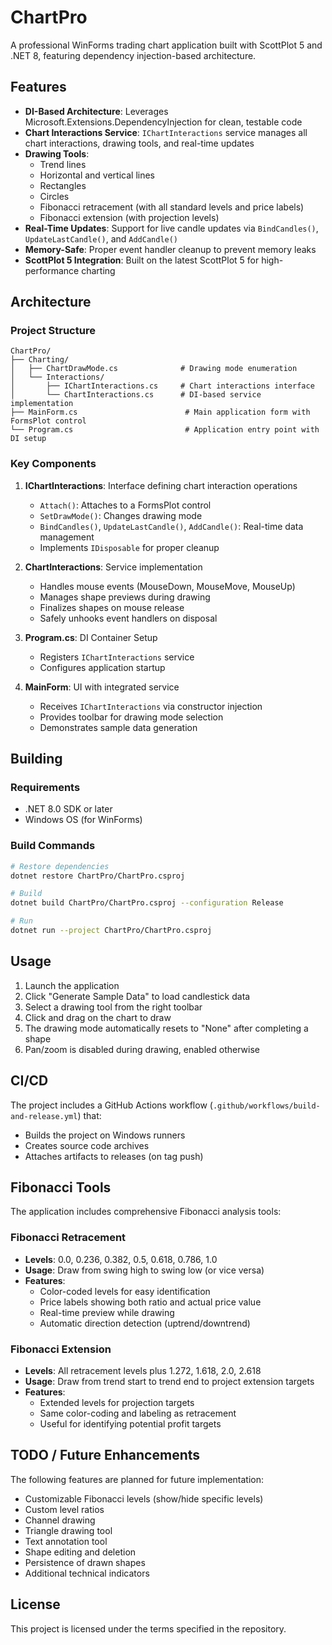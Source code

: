 # ChartPro

A professional WinForms trading chart application built with ScottPlot 5 and .NET 8, featuring dependency injection-based architecture.

## Features

- **DI-Based Architecture**: Leverages Microsoft.Extensions.DependencyInjection for clean, testable code
- **Chart Interactions Service**: `IChartInteractions` service manages all chart interactions, drawing tools, and real-time updates
- **Drawing Tools**: 
  - Trend lines
  - Horizontal and vertical lines
  - Rectangles
  - Circles
  - Fibonacci retracement (with all standard levels and price labels)
  - Fibonacci extension (with projection levels)
- **Real-Time Updates**: Support for live candle updates via `BindCandles()`, `UpdateLastCandle()`, and `AddCandle()`
- **Memory-Safe**: Proper event handler cleanup to prevent memory leaks
- **ScottPlot 5 Integration**: Built on the latest ScottPlot 5 for high-performance charting

## Architecture

### Project Structure

```
ChartPro/
├── Charting/
│   ├── ChartDrawMode.cs              # Drawing mode enumeration
│   └── Interactions/
│       ├── IChartInteractions.cs     # Chart interactions interface
│       └── ChartInteractions.cs      # DI-based service implementation
├── MainForm.cs                        # Main application form with FormsPlot control
└── Program.cs                         # Application entry point with DI setup
```

### Key Components

1. **IChartInteractions**: Interface defining chart interaction operations
   - `Attach()`: Attaches to a FormsPlot control
   - `SetDrawMode()`: Changes drawing mode
   - `BindCandles()`, `UpdateLastCandle()`, `AddCandle()`: Real-time data management
   - Implements `IDisposable` for proper cleanup

2. **ChartInteractions**: Service implementation
   - Handles mouse events (MouseDown, MouseMove, MouseUp)
   - Manages shape previews during drawing
   - Finalizes shapes on mouse release
   - Safely unhooks event handlers on disposal

3. **Program.cs**: DI Container Setup
   - Registers `IChartInteractions` service
   - Configures application startup

4. **MainForm**: UI with integrated service
   - Receives `IChartInteractions` via constructor injection
   - Provides toolbar for drawing mode selection
   - Demonstrates sample data generation

## Building

### Requirements

- .NET 8.0 SDK or later
- Windows OS (for WinForms)

### Build Commands

```bash
# Restore dependencies
dotnet restore ChartPro/ChartPro.csproj

# Build
dotnet build ChartPro/ChartPro.csproj --configuration Release

# Run
dotnet run --project ChartPro/ChartPro.csproj
```

## Usage

1. Launch the application
2. Click "Generate Sample Data" to load candlestick data
3. Select a drawing tool from the right toolbar
4. Click and drag on the chart to draw
5. The drawing mode automatically resets to "None" after completing a shape
6. Pan/zoom is disabled during drawing, enabled otherwise

## CI/CD

The project includes a GitHub Actions workflow (`.github/workflows/build-and-release.yml`) that:
- Builds the project on Windows runners
- Creates source code archives
- Attaches artifacts to releases (on tag push)

## Fibonacci Tools

The application includes comprehensive Fibonacci analysis tools:

### Fibonacci Retracement
- **Levels**: 0.0, 0.236, 0.382, 0.5, 0.618, 0.786, 1.0
- **Usage**: Draw from swing high to swing low (or vice versa)
- **Features**: 
  - Color-coded levels for easy identification
  - Price labels showing both ratio and actual price value
  - Real-time preview while drawing
  - Automatic direction detection (uptrend/downtrend)

### Fibonacci Extension
- **Levels**: All retracement levels plus 1.272, 1.618, 2.0, 2.618
- **Usage**: Draw from trend start to trend end to project extension targets
- **Features**: 
  - Extended levels for projection targets
  - Same color-coding and labeling as retracement
  - Useful for identifying potential profit targets

## TODO / Future Enhancements

The following features are planned for future implementation:
- Customizable Fibonacci levels (show/hide specific levels)
- Custom level ratios
- Channel drawing
- Triangle drawing tool
- Text annotation tool
- Shape editing and deletion
- Persistence of drawn shapes
- Additional technical indicators

## License

This project is licensed under the terms specified in the repository.

